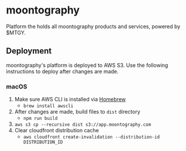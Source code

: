 # moontography

Platform the holds all moontography products and services, powered by $MTGY.

## Deployment

moontography's platform is deployed to AWS S3. Use the
following instructions to deploy after changes are made.

### macOS

1. Make sure AWS CLI is installed via [Homebrew](https://brew.sh/)
   - `brew install awscli`
2. After changes are made, build files to `dist` directory
   - `npm run build`
3. `aws s3 cp --recursive dist s3://app.moontography.com`
4. Clear cloudfront distribution cache
   - `aws cloudfront create-invalidation --distribution-id DISTRIBUTION_ID`
